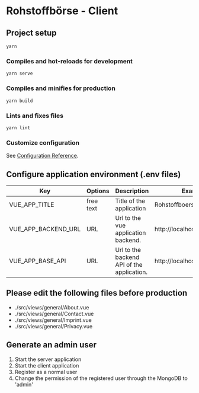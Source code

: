# Rohstoffbörse - Client

## Project setup

```
yarn
```

### Compiles and hot-reloads for development

```
yarn serve
```

### Compiles and minifies for production

```
yarn build
```

### Lints and fixes files

```
yarn lint
```

### Customize configuration

See [Configuration Reference](https://cli.vuejs.org/config/).


## Configure application environment (.env files)


| Key | Options | Description | Example |
| ------ | ------ | ------ | ------ |
| VUE_APP_TITLE | free text | Title of the application | Rohstoffboerse |
| VUE_APP_BACKEND_URL | URL | Url to the vue application backend. | http://localhost:3000 |
| VUE_APP_BASE_API | URL | Url to the backend API of the application. | http://localhost:3000/api/v1 |


## Please edit the following files before production

* ./src/views/general/About.vue
* ./src/views/general/Contact.vue
* ./src/views/general/Imprint.vue
* ./src/views/general/Privacy.vue

## Generate an admin user

1. Start the server application
1. Start the client application
1. Register as a normal user
1. Change the permission of the registered user through the MongoDB to 'admin'